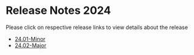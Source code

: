 Release Notes 2024
==================

Please click on respective release links to view details about the release

- [24.01-Minor](./?path=docs/release-notes/Releases/2023/24.01.md)
- [24.02-Major](./?path=docs/release-notes/Releases/2023/24.02.md)
